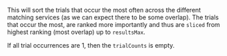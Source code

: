 This will sort the trials that occur the most often across the different matching services (as we can expect there to be some overlap). The trials that occur the most, are ranked more importantly and thus are `sliced` from highest ranking (most overlap) up to `resultsMax`.

If all trial occurrences are 1, then the `trialCounts` is empty.
